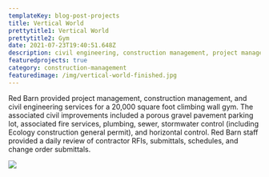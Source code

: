 ```yaml
---
templateKey: blog-post-projects
title: Vertical World
prettytitle1: Vertical World
prettytitle2: Gym
date: 2021-07-23T19:40:51.648Z
description: civil engineering, construction management, project management
featuredprojects: true
category: construction-management
featuredimage: /img/vertical-world-finished.jpg
---
```

Red Barn provided project management, construction management, and civil engineering services for a 20,000 square foot climbing wall gym.  The associated civil improvements included a porous gravel pavement parking lot, associated fire services, plumbing, sewer, stormwater control (including Ecology construction general permit), and horizontal control. Red Barn staff provided a daily review of contractor RFIs, submittals, schedules, and change order submittals.  

![](/img/vertical-world-wall.jpg)